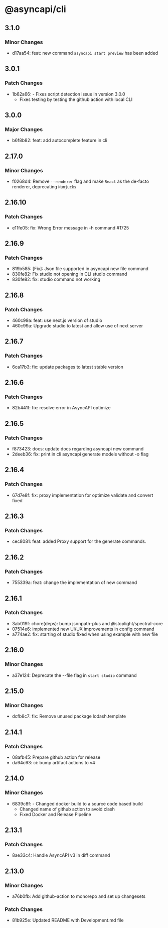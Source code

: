 # @asyncapi/cli

## 3.1.0

### Minor Changes

- d17aa54: feat: new command `asyncapi start preview` has been added

## 3.0.1

### Patch Changes

- 1b62a66: - Fixes script detection issue in version 3.0.0
  - Fixes testing by testing the github action with local CLI

## 3.0.0

### Major Changes

- b6f8b82: feat: add autocomplete feature in cli

## 2.17.0

### Minor Changes

- f0268d4: Remove `--renderer` flag and make `React` as the de-facto renderer, deprecating `Nunjucks`

## 2.16.10

### Patch Changes

- e11fe05: fix: Wrong Error message in -h command #1725

## 2.16.9

### Patch Changes

- 819b585: [Fix]: Json file supported in asyncapi new file command
- 830fe82: Fix studio not opening in CLI studio command
- 830fe82: fix: studio command not working

## 2.16.8

### Patch Changes

- 460c99a: feat: use next.js version of studio
- 460c99a: Upgrade studio to latest and allow use of next server

## 2.16.7

### Patch Changes

- 6ca17b3: fix: update packages to latest stable version

## 2.16.6

### Patch Changes

- 82b441f: fix: resolve error in AsyncAPI optimize

## 2.16.5

### Patch Changes

- f873423: docs: update docs regarding asyncapi new command
- 2deeb36: fix: print in cli asyncapi generate models without -o flag

## 2.16.4

### Patch Changes

- 67d7e8f: fix: proxy implementation for optimize validate and convert fixed

## 2.16.3

### Patch Changes

- cec8081: feat: added Proxy support for the generate commands.

## 2.16.2

### Patch Changes

- 755339a: feat: change the implementation of new command

## 2.16.1

### Patch Changes

- 3ab019f: chore(deps): bump jsonpath-plus and @stoplight/spectral-core
- 07514e6: implemented new UI/UX improvements in config command
- a774ae2: fix: starting of studio fixed when using example with new file

## 2.16.0

### Minor Changes

- a37e124: Deprecate the --file flag in `start studio` command

## 2.15.0

### Minor Changes

- dcfb8c7: fix: Remove unused package lodash.template

## 2.14.1

### Patch Changes

- 08afb45: Prepare github action for release
- da64c63: ci: bump artifact actions to v4

## 2.14.0

### Minor Changes

- 6839c8f: - Changed docker build to a source code based build
  - Changed name of github action to avoid clash
  - Fixed Docker and Release Pipeline

## 2.13.1

### Patch Changes

- 8ae33c4: Handle AsyncAPI v3 in diff command

## 2.13.0

### Minor Changes

- a76b0fb: Add github-action to monorepo and set up changesets

### Patch Changes

- 81b925e: Updated README with Development.md file
